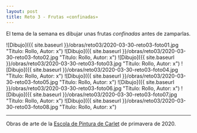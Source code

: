 ```yaml
---
layout: post
title: Reto 3 - Frutas «confinadas»
---
```


El tema de la semana es dibujar unas frutas *confinadas* antes de zamparlas.

![Dibujo]({{ site.baseurl }}/obras/reto03/2020-03-30-reto03-foto01.jpg "Título: Rollo, Autor: x")
![Dibujo]({{ site.baseurl }}/obras/reto03/2020-03-30-reto03-foto02.jpg "Título: Rollo, Autor: x")
![Dibujo]({{ site.baseurl }}/obras/reto03/2020-03-30-reto03-foto03.jpg "Título: Rollo, Autor: x")
![Dibujo]({{ site.baseurl }}/obras/reto03/2020-03-30-reto03-foto04.jpg "Título: Rollo, Autor: x")
![Dibujo]({{ site.baseurl }}/obras/reto03/2020-03-30-reto03-foto05.jpg "Título: Rollo, Autor: x")
![Dibujo]({{ site.baseurl }}/obras/reto03/2020-03-30-reto03-foto06.jpg "Título: Rollo, Autor: x")
![Dibujo]({{ site.baseurl }}/obras/reto03/2020-03-30-reto03-foto07.jpg "Título: Rollo, Autor: x")
![Dibujo]({{ site.baseurl }}/obras/reto03/2020-03-30-reto03-foto08.jpg "Título: Rollo, Autor: x")

---

Obras de arte de la [Escola de Pintura de Carlet](https://arte.pinturitas.com) de primavera de 2020.

